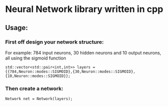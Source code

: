 # Neural Network library written in cpp

## Usage:

### First off design your network structure:

For example: 784 input neurons, 30 hidden neurons and 10 output neurons, all using the sigmoid function

`std::vector<std::pair<int,int>> layers = {{784,Neuron::modes::SIGMOID},{30,Neuron::modes::SIGMOID}, {10,Neuron::modes::SIGMOID}};`

### Then create a network:

`Network net = Network(layers);`
